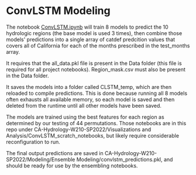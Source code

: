 # ConvLSTM Modeling

The notebook [ConvLSTM.ipynb](ConvLSTM.ipynb) will train 8 models to predict the 10 hydrologic regions (the base model is used 3 times), 
then combine those models' predictions into a single array of catdef predcition values that covers all of California for each of the months 
prescribed in the test_months array.

It requires that the all_data.pkl file is present in the Data folder (this file is required for all project notebooks). Region_mask.csv must also be present 
in the Data folder.

It saves the models into a folder called CLSTM_temp, which are then reloaded to compile predictions. This is done because running all 
8 models often exhausts all available memory, so each model is saved and then deleted from the runtime until all other models have been saved.

The models are trained using the best features for each region as determined by our testing of 44 permutations. Those notebooks are in this repo 
under CA-Hydrology-W210-SP2022/Visualizations and Analysis/ConvLSTM_scratch_notebooks,
but likely require considerable reconfiguration to run.

The final output predictions are saved in
CA-Hydrology-W210-SP2022/Modeling/Ensemble Modeling/convlstm_predictions.pkl,
and should be ready for use by the ensembling notebooks.
